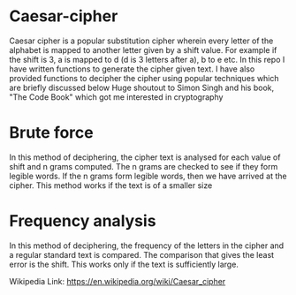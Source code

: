 # Caesar-cipher
Caesar cipher is a popular substitution cipher wherein every letter of the alphabet is mapped to another letter given by a shift value. 
For example if the shift is 3, a is mapped to d (d is 3 letters after a), b to e etc. 
In this repo I have written functions to generate the cipher given text. I have also provided functions to decipher the cipher using popular techniques which are briefly discussed below
Huge shoutout to Simon Singh and his book, "The Code Book" which got me interested in cryptography

# Brute force
In this method of deciphering, the cipher text is analysed for each value of shift and n grams computed. The n grams are checked to see if they form legible words. If the n grams form legible words, then we have arrived at the cipher. This method works if the text is of a smaller size

# Frequency analysis
In this method of deciphering, the frequency of the letters in the cipher and a regular standard text is compared. The comparison that gives the least error is the shift. This works only if the text is sufficiently large.

Wikipedia Link: https://en.wikipedia.org/wiki/Caesar_cipher